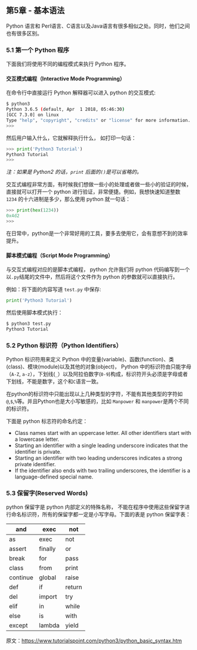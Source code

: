 ## 第5章  -  基本语法

Python 语言和 Perl语言、C语言以及Java语言有很多相似之处。同时，他们之间也有很多区别。

### 5.1 第一个 Python 程序

下面我们将使用不同的编程模式来执行 Python 程序。

#### 交互模式编程（Interactive Mode Programming）

在命令行中直接运行 Python 解释器可以进入 python 的交互模式:

```bash
$ python3
Python 3.6.5 (default, Apr  1 2018, 05:46:30)
[GCC 7.3.0] on linux
Type "help", "copyright", "credits" or "license" for more information.
>>>
```

然后用户输入什么，它就解释执行什么， 如打印一句话：

```python
>>> print('Python3 Tutorial')
Python3 Tutorial
>>>
```

*注：如果是 Python2 的话，`print` 后面的`()`是可以省略的。*

交互式编程非常方面，有时候我们想做一些小的处理或者做一些小的验证的时候，直接就可以打开一个 python 进行验证，非常便捷。例如，我想快速知道整数 `1234` 的十六进制是多少，那么使用 python 就一句话：

```python
>>> print(hex(1234))
0x4d2
>>>
```

在日常中，python是一个非常好用的工具，要多去使用它，会有意想不到的效率提升。

#### 脚本模式编程（Script Mode Programming）

与交互式编程对应的是脚本式编程， python 允许我们将 python 代码编写到一个以`.py`结尾的文件中，然后将这个文件作为 python 的参数就可以直接执行。

例如：将下面的内容写道 `test.py` 中保存:

```python
print('Python3 Tutorial')
```

然后使用脚本模式执行：
```bash
$ python3 test.py
Python3 Tutorial
```
### 5.2 Python 标识符（Python Identifiers）

Python 标识符用来定义 Python 中的变量(variable)、函数(function)、类(class)、模块(module)以及其他的对象(object)， Python 中的标识符由只能字母（`A-Z`, `a-z`），下划线(`_`）以及阿拉伯数字(`0-9`)构成，标识符开头必须是字母或者下划线，不能是数字，这个和`C`语言一致。

在python的标识符中只能出现以上几种类型的字符，不能有其他类型的字符如 `@`,`$`,`%`等。并且Python也是大小写敏感的，比如 `Manpower` 和 `manpower`是两个不同的标识符。

下面是 python 标志符的命名约定：

* Class names start with an uppercase letter. All other identifiers start with a lowercase letter.
* Starting an identifier with a single leading underscore indicates that the identifier is private.
* Starting an identifier with two leading underscores indicates a strong private identifier.
* If the identifier also ends with two trailing underscores, the identifier is a language-defined special name. 

### 5.3 保留字(Reserved Words)

python 保留字是 python 内部定义的特殊名称， 不能在程序中使用这些保留字进行命名标识符，所有的保留字都一定是小写字母。下面的表是 python 保留字表：

| and      | exec    | not    |
| -------- | ------- | ------ |
| as	   | exec    | not    |
| assert   | finally | or     |
| break	   | for     | pass   |
| class	   | from    | print  |
| continue | global  | raise  |
| def      | if      | return |
| del      | import  | try    |
| elif     | in	     | while  |
| else     | is	     | with   |
| except   | lambda  | yield  |






















原文：https://www.tutorialspoint.com/python3/python_basic_syntax.htm
